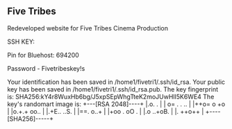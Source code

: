 Five Tribes
---
Redeveloped website for Five Tribes Cinema Production

SSH KEY: 

Pin for Bluehost: 694200

Password  - Fivetribeskey!s

Your identification has been saved in /home1/fivetri1/.ssh/id_rsa.
Your public key has been saved in /home1/fivetri1/.ssh/id_rsa.pub.
The key fingerprint is:
SHA256:kY4r8WuxHb6bg/J5xpSEpWhgTteK2moJUwHlI5K6WE4 
The key's randomart image is:
+---[RSA 2048]----+
|.o.  .           |
| o= . . ..       |
|++o= o +o        |
|o.+.+ oo..       |
|.+E.. ..S.       |
|==.  o..+        |
|+oo . oO .       |
|.o  ..+oB.       |
|.    ++o++       |
+----[SHA256]-----+